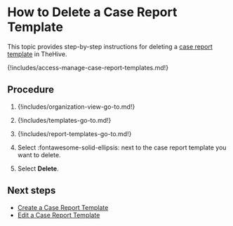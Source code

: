 # How to Delete a Case Report Template

This topic provides step-by-step instructions for deleting a [case report template](about-case-report-templates.md) in TheHive.

{!includes/access-manage-case-report-templates.md!}

## Procedure

1. {!includes/organization-view-go-to.md!}

2. {!includes/templates-go-to.md!}

3. {!includes/report-templates-go-to.md!}

4. Select :fontawesome-solid-ellipsis: next to the case report template you want to delete.

5. Select **Delete**.

## Next steps

* [Create a Case Report Template](create-a-case-report-template.md)
* [Edit a Case Report Template](edit-a-case-report-template.md)